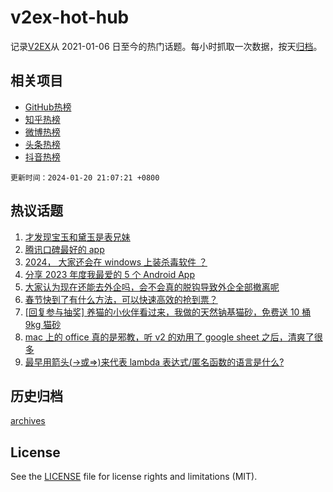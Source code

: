 # v2ex-hot-hub

 记录[V2EX](https://www.v2ex.com/)从 2021-01-06 日至今的热门话题。每小时抓取一次数据，按天[归档](archives)。
 
 ## 相关项目

- [GitHub热榜](https://github.com/lonnyzhang423/github-hot-hub)
- [知乎热榜](https://github.com/lonnyzhang423/zhihu-hot-hub)
- [微博热榜](https://github.com/lonnyzhang423/weibo-hot-hub)
- [头条热榜](https://github.com/lonnyzhang423/toutiao-hot-hub)
- [抖音热榜](https://github.com/lonnyzhang423/douyin-hot-hub)


 `更新时间：2024-01-20 21:07:21 +0800`

## 热议话题

1. [才发现宝玉和黛玉是表兄妹](https://www.v2ex.com/t/1010184)
1. [腾讯口碑最好的 app](https://www.v2ex.com/t/1010248)
1. [2024， 大家还会在 windows 上装杀毒软件 ？](https://www.v2ex.com/t/1010270)
1. [分享 2023 年度我最爱的 5 个 Android App](https://www.v2ex.com/t/1010194)
1. [大家认为现在还能去外企吗，会不会真的脱钩导致外企全部撤离呢](https://www.v2ex.com/t/1010130)
1. [春节快到了有什么方法，可以快速高效的抢到票？](https://www.v2ex.com/t/1010205)
1. [[回复参与抽奖] 养猫的小伙伴看过来，我做的天然钠基猫砂，免费送 10 桶 9kg 猫砂](https://www.v2ex.com/t/1010298)
1. [mac 上的 office 真的是邪教，听 v2 的劝用了 google sheet 之后，清爽了很多](https://www.v2ex.com/t/1010128)
1. [最早用箭头(->或=>)来代表 lambda 表达式/匿名函数的语言是什么?](https://www.v2ex.com/t/1010222)

## 历史归档

[archives](archives)

## License

See the [LICENSE](LICENSE) file for license rights and limitations (MIT).
